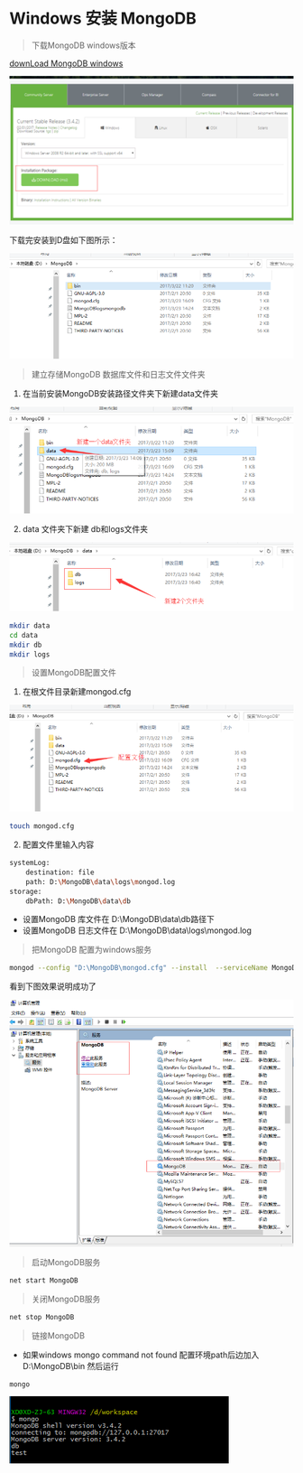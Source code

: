 # Windows 安装 MongoDB

> 下载MongoDB windows版本

[downLoad MongoDB windows](https://www.mongodb.com/download-center#community)

![text](./img/download.png)

下载完安装到D盘如下图所示：

![text](./img/install.png)

> 建立存储MongoDB 数据库文件和日志文件文件夹

1. 在当前安装MongoDB安装路径文件夹下新建data文件夹

![text](./img/create.png)

2. data 文件夹下新建 db和logs文件夹

![text](./img/create2.png)

```bash
mkdir data
cd data
mkdir db
mkdir logs
```
> 设置MongoDB配置文件

1. 在根文件目录新建mongod.cfg

![text](./img/config.png)

```bash
touch mongod.cfg
```
2. 配置文件里输入内容

```bash
systemLog:
    destination: file
    path: D:\MongoDB\data\logs\mongod.log
storage:
    dbPath: D:\MongoDB\data\db
```
- 设置MongoDB 库文件在 D:\MongoDB\data\db路径下
- 设置MongoDB 日志文件在 D:\MongoDB\data\logs\mongod.log

> 把MongoDB 配置为windows服务

```bash
mongod --config "D:\MongoDB\mongod.cfg" --install  --serviceName MongoDB --serviceDisplayName MongoDB

```

看到下图效果说明成功了

![text](./img/server.png)

> 启动MongoDB服务

```bash
net start MongoDB
```
> 关闭MongoDB服务

```bash
net stop MongoDB
```
> 链接MongoDB

- 如果windows mongo command not found 配置环境path后边加入D:\MongoDB\bin 然后运行

```bash
mongo 
```
![text](./img/sucess.png)






